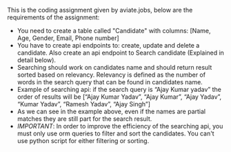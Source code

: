 This is the coding assignment given by aviate.jobs, below are the requirements of the assignment:

- You need to create a table called "Candidate" with columns: [Name, Age, Gender, Email, Phone number]
- You have to create api endpoints to: create, update and delete a candidate. Also create an api endpoint to Search candidate (Explained in detail below).
- Searching should work on candidates name and should return result sorted based on relevancy. Relevancy is defined as the number of words in the search query that can be found in candidates name.
- Example of searching api: if the search query is “Ajay Kumar yadav” the order of results will be [“Ajay Kumar Yadav”, “Ajay Kumar”, “Ajay Yadav”, “Kumar Yadav”, “Ramesh Yadav”, “Ajay Singh”]
- As we can see in the example above, even if the names are partial matches they are still part for the search result.
- *IMPORTANT*: In order to improve the efficiency of the searching api, you must only use orm queries to filter and sort the candidates. You can't use python script for either filtering or sorting.
